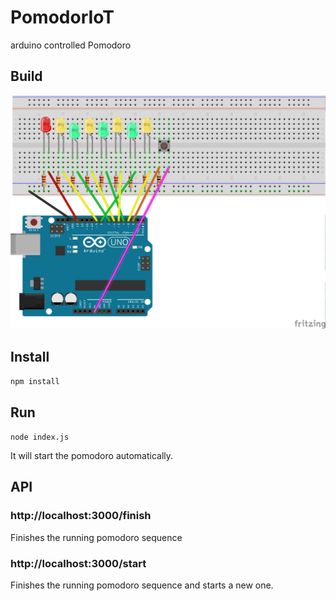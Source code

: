 # PomodorIoT
arduino controlled Pomodoro

## Build
![Breadboard](PomodorIoT_bb.png)

## Install
`` npm install ``

## Run
`` node index.js ``

  It will start the pomodoro automatically.

## API

### http://localhost:3000/finish
Finishes the running pomodoro sequence

### http://localhost:3000/start
Finishes the running pomodoro sequence and starts a new one.

